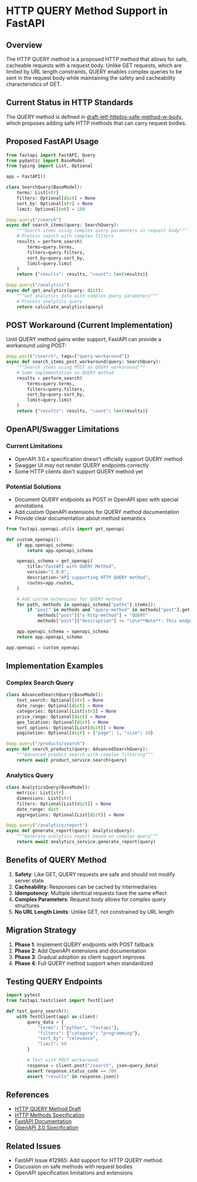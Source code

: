 # HTTP QUERY Method Support in FastAPI

## Overview

The HTTP QUERY method is a proposed HTTP method that allows for safe, cacheable requests with a request body. Unlike GET requests, which are limited by URL length constraints, QUERY enables complex queries to be sent in the request body while maintaining the safety and cacheability characteristics of GET.

## Current Status in HTTP Standards

The QUERY method is defined in [draft-ietf-httpbis-safe-method-w-body](https://datatracker.ietf.org/doc/html/draft-ietf-httpbis-safe-method-w-body), which proposes adding safe HTTP methods that can carry request bodies.

## Proposed FastAPI Usage

```python
from fastapi import FastAPI, Query
from pydantic import BaseModel
from typing import List, Optional

app = FastAPI()

class SearchQuery(BaseModel):
    terms: List[str]
    filters: Optional[dict] = None
    sort_by: Optional[str] = None
    limit: Optional[int] = 100

@app.query("/search")
async def search_items(query: SearchQuery):
    """Search items using complex query parameters in request body"""
    # Process search with complex filters
    results = perform_search(
        terms=query.terms,
        filters=query.filters,
        sort_by=query.sort_by,
        limit=query.limit
    )
    return {"results": results, "count": len(results)}

@app.query("/analytics")
async def get_analytics(query: dict):
    """Get analytics data with complex query parameters"""
    # Process analytics query
    return calculate_analytics(query)
```

## POST Workaround (Current Implementation)

Until QUERY method gains wider support, FastAPI can provide a workaround using POST:

```python
@app.post("/search", tags=["query-workaround"])
async def search_items_post_workaround(query: SearchQuery):
    """Search items using POST as QUERY workaround"""
    # Same implementation as QUERY method
    results = perform_search(
        terms=query.terms,
        filters=query.filters,
        sort_by=query.sort_by,
        limit=query.limit
    )
    return {"results": results, "count": len(results)}
```

## OpenAPI/Swagger Limitations

### Current Limitations
- OpenAPI 3.0.x specification doesn't officially support QUERY method
- Swagger UI may not render QUERY endpoints correctly
- Some HTTP clients don't support QUERY method yet

### Potential Solutions
- Document QUERY endpoints as POST in OpenAPI spec with special annotations
- Add custom OpenAPI extensions for QUERY method documentation
- Provide clear documentation about method semantics

```python
from fastapi.openapi.utils import get_openapi

def custom_openapi():
    if app.openapi_schema:
        return app.openapi_schema

    openapi_schema = get_openapi(
        title="FastAPI with QUERY Method",
        version="1.0.0",
        description="API supporting HTTP QUERY method",
        routes=app.routes,
    )

    # Add custom extensions for QUERY method
    for path, methods in openapi_schema["paths"].items():
        if "post" in methods and "query-method" in methods["post"].get("tags", []):
            methods["post"]["x-http-method"] = "QUERY"
            methods["post"]["description"] += "\n\n**Note**: This endpoint uses HTTP QUERY method semantics (safe, cacheable, idempotent) but is documented as POST due to OpenAPI limitations."

    app.openapi_schema = openapi_schema
    return app.openapi_schema

app.openapi = custom_openapi
```

## Implementation Examples

### Complex Search Query

```python
class AdvancedSearchQuery(BaseModel):
    text_search: Optional[str] = None
    date_range: Optional[dict] = None
    categories: Optional[List[str]] = None
    price_range: Optional[dict] = None
    geo_location: Optional[dict] = None
    sort_options: Optional[List[dict]] = None
    pagination: Optional[dict] = {"page": 1, "size": 20}

@app.query("/products/search")
async def search_products(query: AdvancedSearchQuery):
    """Advanced product search with complex filtering"""
    return await product_service.search(query)
```

### Analytics Query

```python
class AnalyticsQuery(BaseModel):
    metrics: List[str]
    dimensions: List[str]
    filters: Optional[List[dict]] = None
    date_range: dict
    aggregations: Optional[List[dict]] = None

@app.query("/analytics/report")
async def generate_report(query: AnalyticsQuery):
    """Generate analytics report based on complex query"""
    return await analytics_service.generate_report(query)
```

## Benefits of QUERY Method

1. **Safety**: Like GET, QUERY requests are safe and should not modify server state
2. **Cacheability**: Responses can be cached by intermediaries
3. **Idempotency**: Multiple identical requests have the same effect
4. **Complex Parameters**: Request body allows for complex query structures
5. **No URL Length Limits**: Unlike GET, not constrained by URL length

## Migration Strategy

1. **Phase 1**: Implement QUERY endpoints with POST fallback
2. **Phase 2**: Add OpenAPI extensions and documentation
3. **Phase 3**: Gradual adoption as client support improves
4. **Phase 4**: Full QUERY method support when standardized

## Testing QUERY Endpoints

```python
import pytest
from fastapi.testclient import TestClient

def test_query_search():
    with TestClient(app) as client:
        query_data = {
            "terms": ["python", "fastapi"],
            "filters": {"category": "programming"},
            "sort_by": "relevance",
            "limit": 50
        }

        # Test with POST workaround
        response = client.post("/search", json=query_data)
        assert response.status_code == 200
        assert "results" in response.json()
```

## References

- [HTTP QUERY Method Draft](https://datatracker.ietf.org/doc/html/draft-ietf-httpbis-safe-method-w-body)
- [HTTP Methods Specification](https://tools.ietf.org/html/rfc7231#section-4)
- [FastAPI Documentation](https://fastapi.tiangolo.com/)
- [OpenAPI 3.0 Specification](https://swagger.io/specification/)

## Related Issues

- FastAPI Issue #12965: Add support for HTTP QUERY method
- Discussion on safe methods with request bodies
- OpenAPI specification limitations and extensions
